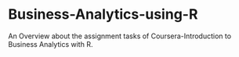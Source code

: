 # Business-Analytics-using-R

An Overview about the assignment tasks of Coursera-Introduction to Business Analytics with R.
